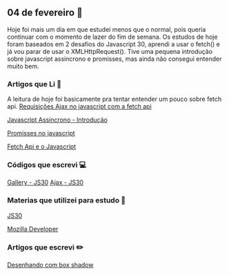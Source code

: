 ## 04 de fevereiro :pushpin:

Hoje foi mais um dia em que estudei menos que o normal, pois queria continuar com o momento de lazer do fim de semana. 
Os estudos de hoje foram baseados em 2 desafios do Javascript 30, aprendi a usar o fetch() e já vou parar de usar o XMLHttpRequest(). Tive uma pequena introdução sobre javascript assincrono e promisses, mas ainda não consegui entender muito bem.

### Artigos que Li :newspaper:
A leitura de hoje foi basicamente pra tentar entender um pouco sobre fetch api.
[Requisições Ajax no javascript com a fetch api](https://www.treinaweb.com.br/blog/requisicoes-ajax-no-javascript-com-a-fetch-api/)

[Javascript Assincrono - Introdução](https://braziljs.org/blog/javascript-assincrono-introducao/)

[Promisses no javascript](https://braziljs.org/blog/promises-no-javascript/)

[Fetch Api e o Javascript](https://braziljs.org/blog/fetch-api-e-o-javascript/)


### Códigos que escrevi :computer:

[Gallery - JS30](https://crisgon.github.io/javascript30/5-Flex-Gallery/index.html)
[Ajax - JS30](https://crisgon.github.io/javascript30/6-Ajax/index.html)

### Materias que utilizei para estudo :scroll:
[JS30](https://javascript30.com)

[Mozilla Developer](https://developer.mozilla.org)


### Artigos que escrevi :pencil2:
[Desenhando com box shadow](https://crisgon.github.io/posts/Desenhando-com-box-shadow/)



